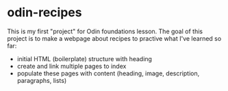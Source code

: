 # odin-recipes
This is my first "project" for Odin foundations lesson.
The goal of this project is to make a webpage about recipes to practive what I've learned so far:
- initial HTML (boilerplate) structure with heading
- create and link multiple pages to index
- populate these pages with content (heading, image, description, paragraphs, lists)